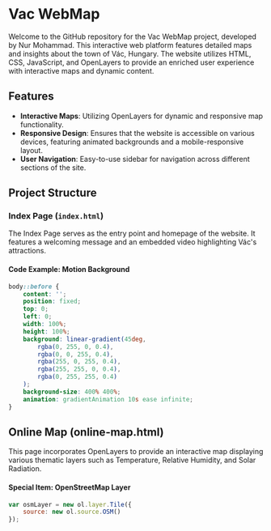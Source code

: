 # Vac WebMap

Welcome to the GitHub repository for the Vac WebMap project, developed by Nur Mohammad. This interactive web platform features detailed maps and insights about the town of Vác, Hungary. The website utilizes HTML, CSS, JavaScript, and OpenLayers to provide an enriched user experience with interactive maps and dynamic content.

## Features

- **Interactive Maps**: Utilizing OpenLayers for dynamic and responsive map functionality.
- **Responsive Design**: Ensures that the website is accessible on various devices, featuring animated backgrounds and a mobile-responsive layout.
- **User Navigation**: Easy-to-use sidebar for navigation across different sections of the site.

## Project Structure

### Index Page (`index.html`)

The Index Page serves as the entry point and homepage of the website. It features a welcoming message and an embedded video highlighting Vác's attractions.

#### Code Example: Motion Background

```css
body::before {
    content: '';
    position: fixed;
    top: 0;
    left: 0;
    width: 100%;
    height: 100%;
    background: linear-gradient(45deg,
        rgba(0, 255, 0, 0.4),
        rgba(0, 0, 255, 0.4),
        rgba(255, 0, 255, 0.4),
        rgba(255, 255, 0, 0.4),
        rgba(0, 255, 255, 0.4)
    );
    background-size: 400% 400%;
    animation: gradientAnimation 10s ease infinite;
}
```

## Online Map (online-map.html)
This page incorporates OpenLayers to provide an interactive map displaying various thematic layers such as Temperature, Relative Humidity, and Solar Radiation.

#### Special Item: OpenStreetMap Layer
```javascript
var osmLayer = new ol.layer.Tile({
    source: new ol.source.OSM()
});
```
